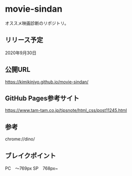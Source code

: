 # movie-sindan
オススメ映画診断のリポジトリ。
## リリース予定
2020年9月30日
## 公開URL
https://kimikinjyo.github.io/movie-sindan/
## GitHub Pages参考サイト
https://www.tam-tam.co.jp/tipsnote/html_css/post11245.html
## 参考
chrome://dino/
## ブレイクポイント
PC　〜769px
SP　768px~
